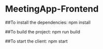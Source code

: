 # MeetingApp-Frontend

##To install the dependencies:
 npm install

##To build the project:
 npm run build

##To start the client:
 npm start
